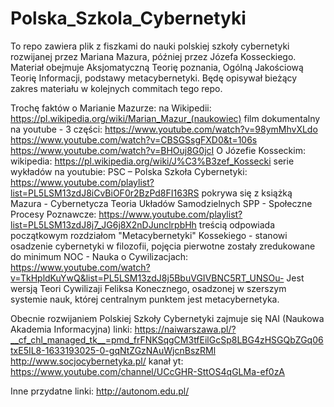 # Polska_Szkola_Cybernetyki
To repo zawiera plik z fiszkami do nauki polskiej szkoły cybernetyki rozwijanej przez Mariana Mazura, później przez Józefa Kosseckiego. Materiał obejmuje Aksjomatyczną Teorię poznania, Ogólną Jakościową Teorię Informacji, podstawy metacybernetyki. Będę opisywał bieżący zakres materiału w kolejnych commitach tego repo.

Trochę faktów o Marianie Mazurze:
  na Wikipedii:
    https://pl.wikipedia.org/wiki/Marian_Mazur_(naukowiec)
  film dokumentalny na youtube - 3 części:
    https://www.youtube.com/watch?v=98ymMhvXLdo
    https://www.youtube.com/watch?v=CBSGSsgFXD0&t=106s
    https://www.youtube.com/watch?v=BHOuj8G0jcI
O Józefie Kosseckim:
  wikipedia:
    https://pl.wikipedia.org/wiki/J%C3%B3zef_Kossecki
  serie wykładów na youtubie:
    PSC – Polska Szkoła Cybernetyki:
      https://www.youtube.com/playlist?list=PL5LSM13zdJ8iCvBiOF0r2BzPd8FI163RS
      pokrywa się z książką Mazura - Cybernetycza Teoria Układów Samodzielnych
    SPP - Społeczne Procesy Poznawcze:
      https://www.youtube.com/playlist?list=PL5LSM13zdJ8j7_JG6j8X2nDJunclrpbHh
      treścią odpowiada początkowym rozdziałom "Metacybernetyki" Kossekiego - stanowi osadzenie cybernetyki w filozofii,
      pojęcia pierwotne zostały zredukowane do minimum
    NOC - Nauka o Cywilizacjach:
      https://www.youtube.com/watch?v=TkHpldKuYwQ&list=PL5LSM13zdJ8j5BbuVGIVBNC5RT_UNSOu-
      Jest wersją Teori Cywilizaji Feliksa Konecznego, osadzonej w szerszym systemie nauk, której centralnym punktem jest metacybernetyka.

Obecnie rozwijaniem Polskiej Szkoły Cybernetyki zajmuje się NAI (Naukowa Akademia Informacyjna)
  linki:
    https://naiwarszawa.pl/?__cf_chl_managed_tk__=pmd_frFNKSqgCM3tfEilGcSp8LBG4zHSGQbZGq06txE5IL8-1633193025-0-gqNtZGzNAuWjcnBszRMl
    http://www.socjocybernetyka.pl/
  kanał yt:
    https://www.youtube.com/channel/UCcGHR-SttOS4qGLMa-ef0zA


Inne przydatne linki:
  http://autonom.edu.pl/
  
